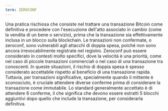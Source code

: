 ```yaml
---
term: ZEROCONF
---
```


Una pratica rischiosa che consiste nel trattare una transazione Bitcoin come definitiva e procedere con l'esecuzione dell'atto associato in cambio (come la vendita di un bene o servizio), prima che la transazione sia effettivamente inclusa in un blocco sulla blockchain. Le transazioni non confermate, o zeroconf, sono vulnerabili agli attacchi di doppia spesa, poiché non sono ancora irrevocabilmente registrate nel registro. Zeroconf può essere considerato in contesti molto specifici, dove la velocità è una priorità, come nel caso di piccole transazioni commerciali o nel caso di una transazione tra conoscenti. In queste situazioni, il rischio di doppia spesa è spesso considerato accettabile rispetto al beneficio di una transazione rapida. Tuttavia, per transazioni significative, specialmente quando il mittente è sconosciuto, è cruciale attendere diverse conferme prima di considerare la transazione come immutabile. Lo standard generalmente accettato è di attendere 6 conferme, il che significa che devono essere estratti 5 blocchi aggiuntivi dopo quello che include la transazione, per considerarla definitiva.
